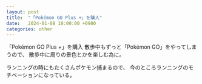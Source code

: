 ```yaml
---
layout: post
title:  "「Pokémon GO Plus +」を購入"
date:   2024-01-08 10:00:00 +0900
categories: other
---
```


「Pokémon GO Plus +」を購入
散歩中もずっと「Pokémon GO」をやってしまうので、
散歩中に周りの景色とかを楽しむ為に。

ランニングの時にもたくさんポケモン捕まるので、
今のところランニングのモチベーションになっている。